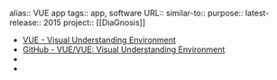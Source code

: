 alias:: VUE app
tags:: app, software
URL::
similar-to::
purpose::
latest-release:: 2015
project:: [[DiaGnosis]]

- [VUE - Visual Understanding Environment](https://vue.tufts.edu/)
- [GitHub - VUE/VUE: Visual Understanding Environment](https://github.com/VUE/VUE)
-
-